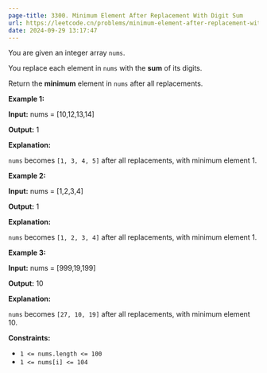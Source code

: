 ```yaml
---
page-title: 3300. Minimum Element After Replacement With Digit Sum
url: https://leetcode.cn/problems/minimum-element-after-replacement-with-digit-sum/description/
date: 2024-09-29 13:17:47
---
```

You are given an integer array `nums`.

You replace each element in `nums` with the **sum** of its digits.

Return the **minimum** element in `nums` after all replacements.

**Example 1:**

**Input:** nums = \[10,12,13,14\]

**Output:** 1

**Explanation:**

`nums` becomes `[1, 3, 4, 5]` after all replacements, with minimum element 1.

**Example 2:**

**Input:** nums = \[1,2,3,4\]

**Output:** 1

**Explanation:**

`nums` becomes `[1, 2, 3, 4]` after all replacements, with minimum element 1.

**Example 3:**

**Input:** nums = \[999,19,199\]

**Output:** 10

**Explanation:**

`nums` becomes `[27, 10, 19]` after all replacements, with minimum element 10.

**Constraints:**

-   `1 <= nums.length <= 100`
-   `1 <= nums[i] <= 104`